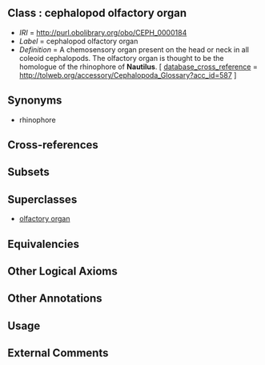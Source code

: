 
## Class : cephalopod olfactory organ

 * *IRI* = http://purl.obolibrary.org/obo/CEPH_0000184
 * *Label* = cephalopod olfactory organ
 * *Definition* = A chemosensory organ present on the head or neck in all coleoid cephalopods. The olfactory organ is thought to be the homologue of the rhinophore of <strong>Nautilus</strong>. [ [database_cross_reference](../../ef/oboInOwl#hasDbXref.md) = http://tolweb.org/accessory/Cephalopoda_Glossary?acc_id=587 ]

## Synonyms

 * rhinophore

## Cross-references


## Subsets


## Superclasses

 * [olfactory organ](../../UBERON/68/UBERON_0002268.md)

## Equivalencies


## Other Logical Axioms


## Other Annotations


## Usage


## External Comments

